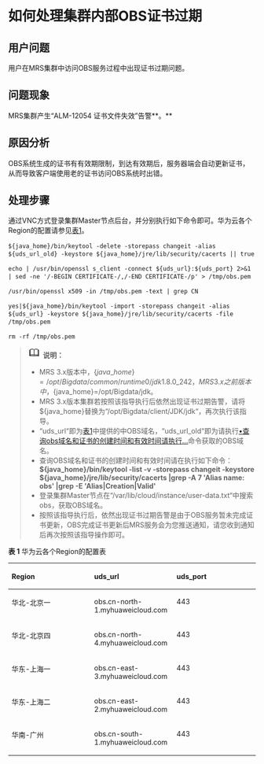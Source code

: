 # 如何处理集群内部OBS证书过期<a name="mrs_03_0031"></a>

## 用户问题<a name="zh-cn_topic_0137729837_section18305143583116"></a>

用户在MRS集群中访问OBS服务过程中出现证书过期问题。

## 问题现象<a name="zh-cn_topic_0137729837_section117424454313"></a>

MRS集群产生“ALM-12054 证书文件失效”告警**。**

## 原因分析<a name="zh-cn_topic_0137729837_section1237061220324"></a>

OBS系统生成的证书有有效期限制，到达有效期后，服务器端会自动更新证书，从而导致客户端使用老的证书访问OBS系统时出错。

## 处理步骤<a name="zh-cn_topic_0137729837_section520813413313"></a>

通过VNC方式登录集群Master节点后台，并分别执行如下命令即可。华为云各个Region的配置请参见[表1](#zh-cn_topic_0137729837_table2662184463915)。

```
${java_home}/bin/keytool -delete -storepass changeit -alias ${uds_url_old} -keystore ${java_home}/jre/lib/security/cacerts || true
```

```
echo | /usr/bin/openssl s_client -connect ${uds_url}:${uds_port} 2>&1 | sed -ne '/-BEGIN CERTIFICATE-/,/-END CERTIFICATE-/p' > /tmp/obs.pem
```

```
/usr/bin/openssl x509 -in /tmp/obs.pem -text | grep CN
```

```
yes|${java_home}/bin/keytool -import -storepass changeit -alias ${uds_url} -keystore ${java_home}/jre/lib/security/cacerts -file /tmp/obs.pem
```

```
rm -rf /tmp/obs.pem
```

>![](public_sys-resources/icon-note.gif) **说明：** 
>-   MRS 3.x版本中，$\{java\_home\}=/opt/Bigdata/common/runtime0/jdk1.8.0\_242，MRS 3.x之前版本中，$\{java\_home\}=/opt/Bigdata/jdk。
>-   MRS 3.x版本集群若按照该指导执行后依然出现证书过期告警，请将$\{java\_home\}替换为“/opt/Bigdata/client/JDK/jdk“，再次执行该指导。
>-   “uds\_url“即为[表1](#zh-cn_topic_0137729837_table2662184463915)中提供的中OBS域名，“uds\_url\_old“即为请执行[•查询obs域名和证书的创建时间和有效时间请执行...](#li4227682278)命令获取的OBS域名。
>-   <a name="li4227682278"></a>查询OBS域名和证书的创建时间和有效时间请在执行如下命令：
>    **$\{java\_home\}/bin/keytool -list -v -storepass changeit -keystore $\{java\_home\}/jre/lib/security/cacerts |grep -A 7 'Alias name: obs' |grep -E 'Alias|Creation|Valid'**
>-   登录集群Master节点在“/var/lib/cloud/instance/user-data.txt“中搜索obs，获取OBS域名。
>-   按照该指导执行后，依然出现证书过期告警是由于OBS服务暂未完成证书更新，OBS完成证书更新后MRS服务会为您推送通知，请您收到通知后再次按照该指导操作即可。

**表 1**  华为云各个Region的配置表

<a name="zh-cn_topic_0137729837_table2662184463915"></a>
<table><thead align="left"><tr id="zh-cn_topic_0137729837_row8664204417398"><th class="cellrowborder" valign="top" width="33.33333333333333%" id="mcps1.2.4.1.1"><p id="zh-cn_topic_0137729837_p13664184463917"><a name="zh-cn_topic_0137729837_p13664184463917"></a><a name="zh-cn_topic_0137729837_p13664184463917"></a>Region</p>
</th>
<th class="cellrowborder" valign="top" width="33.3033303330333%" id="mcps1.2.4.1.2"><p id="zh-cn_topic_0137729837_p36641044183917"><a name="zh-cn_topic_0137729837_p36641044183917"></a><a name="zh-cn_topic_0137729837_p36641044183917"></a>uds_url</p>
</th>
<th class="cellrowborder" valign="top" width="33.36333633363336%" id="mcps1.2.4.1.3"><p id="zh-cn_topic_0137729837_p4664144203910"><a name="zh-cn_topic_0137729837_p4664144203910"></a><a name="zh-cn_topic_0137729837_p4664144203910"></a>uds_port</p>
</th>
</tr>
</thead>
<tbody><tr id="zh-cn_topic_0137729837_row156642441396"><td class="cellrowborder" valign="top" width="33.33333333333333%" headers="mcps1.2.4.1.1 "><p id="zh-cn_topic_0137729837_p1197013324417"><a name="zh-cn_topic_0137729837_p1197013324417"></a><a name="zh-cn_topic_0137729837_p1197013324417"></a>华北-北京一</p>
</td>
<td class="cellrowborder" valign="top" width="33.3033303330333%" headers="mcps1.2.4.1.2 "><p id="zh-cn_topic_0137729837_p12972125465712"><a name="zh-cn_topic_0137729837_p12972125465712"></a><a name="zh-cn_topic_0137729837_p12972125465712"></a>obs.cn-north-1.myhuaweicloud.com</p>
</td>
<td class="cellrowborder" valign="top" width="33.36333633363336%" headers="mcps1.2.4.1.3 "><p id="zh-cn_topic_0137729837_p1697053224114"><a name="zh-cn_topic_0137729837_p1697053224114"></a><a name="zh-cn_topic_0137729837_p1697053224114"></a>443</p>
</td>
</tr>
<tr id="zh-cn_topic_0137729837_row1919819422246"><td class="cellrowborder" valign="top" width="33.33333333333333%" headers="mcps1.2.4.1.1 "><p id="zh-cn_topic_0137729837_p1198542152413"><a name="zh-cn_topic_0137729837_p1198542152413"></a><a name="zh-cn_topic_0137729837_p1198542152413"></a>华北-北京四</p>
</td>
<td class="cellrowborder" valign="top" width="33.3033303330333%" headers="mcps1.2.4.1.2 "><p id="zh-cn_topic_0137729837_p560303135811"><a name="zh-cn_topic_0137729837_p560303135811"></a><a name="zh-cn_topic_0137729837_p560303135811"></a>obs.cn-north-4.myhuaweicloud.com</p>
</td>
<td class="cellrowborder" valign="top" width="33.36333633363336%" headers="mcps1.2.4.1.3 "><p id="zh-cn_topic_0137729837_p19198104216248"><a name="zh-cn_topic_0137729837_p19198104216248"></a><a name="zh-cn_topic_0137729837_p19198104216248"></a>443</p>
</td>
</tr>
<tr id="zh-cn_topic_0137729837_row115568202502"><td class="cellrowborder" valign="top" width="33.33333333333333%" headers="mcps1.2.4.1.1 "><p id="zh-cn_topic_0137729837_p255662065010"><a name="zh-cn_topic_0137729837_p255662065010"></a><a name="zh-cn_topic_0137729837_p255662065010"></a>华东-上海一</p>
</td>
<td class="cellrowborder" valign="top" width="33.3033303330333%" headers="mcps1.2.4.1.2 "><p id="zh-cn_topic_0137729837_p1755632055017"><a name="zh-cn_topic_0137729837_p1755632055017"></a><a name="zh-cn_topic_0137729837_p1755632055017"></a>obs.cn-east-3.myhuaweicloud.com</p>
</td>
<td class="cellrowborder" valign="top" width="33.36333633363336%" headers="mcps1.2.4.1.3 "><p id="zh-cn_topic_0137729837_p75561920125017"><a name="zh-cn_topic_0137729837_p75561920125017"></a><a name="zh-cn_topic_0137729837_p75561920125017"></a>443</p>
</td>
</tr>
<tr id="zh-cn_topic_0137729837_row3664944153918"><td class="cellrowborder" valign="top" width="33.33333333333333%" headers="mcps1.2.4.1.1 "><p id="zh-cn_topic_0137729837_p12971163212418"><a name="zh-cn_topic_0137729837_p12971163212418"></a><a name="zh-cn_topic_0137729837_p12971163212418"></a>华东-上海二</p>
</td>
<td class="cellrowborder" valign="top" width="33.3033303330333%" headers="mcps1.2.4.1.2 "><p id="zh-cn_topic_0137729837_p588242011212"><a name="zh-cn_topic_0137729837_p588242011212"></a><a name="zh-cn_topic_0137729837_p588242011212"></a>obs.cn-east-2.myhuaweicloud.com</p>
</td>
<td class="cellrowborder" valign="top" width="33.36333633363336%" headers="mcps1.2.4.1.3 "><p id="zh-cn_topic_0137729837_p159711732154118"><a name="zh-cn_topic_0137729837_p159711732154118"></a><a name="zh-cn_topic_0137729837_p159711732154118"></a>443</p>
</td>
</tr>
<tr id="zh-cn_topic_0137729837_row266411445396"><td class="cellrowborder" valign="top" width="33.33333333333333%" headers="mcps1.2.4.1.1 "><p id="zh-cn_topic_0137729837_p097115320410"><a name="zh-cn_topic_0137729837_p097115320410"></a><a name="zh-cn_topic_0137729837_p097115320410"></a>华南-广州</p>
</td>
<td class="cellrowborder" valign="top" width="33.3033303330333%" headers="mcps1.2.4.1.2 "><p id="zh-cn_topic_0137729837_p720917281427"><a name="zh-cn_topic_0137729837_p720917281427"></a><a name="zh-cn_topic_0137729837_p720917281427"></a>obs.cn-south-1.myhuaweicloud.com</p>
</td>
<td class="cellrowborder" valign="top" width="33.36333633363336%" headers="mcps1.2.4.1.3 "><p id="zh-cn_topic_0137729837_p197103234113"><a name="zh-cn_topic_0137729837_p197103234113"></a><a name="zh-cn_topic_0137729837_p197103234113"></a>443</p>
</td>
</tr>
</tbody>
</table>

